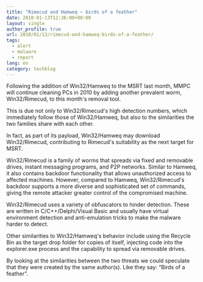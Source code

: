 ```yaml
---
title: "Rimecud and Hamweq – birds of a feather"
date: 2010-01-13T12:36:00+00:00
layout: single
author_profile: true
url: 2010/01/13/rimecud-and-hamweq-birds-of-a-feather/
tags:
  - alert
  - malware
  - report
lang: en
category: techblog
---
```

Following the addition of Win32/Hamweq to the MSRT last month, MMPC will continue cleaning PCs in 2010 by adding another prevalent worm, Win32/Rimecud, to this month's removal tool.

This is due not only to Win32/Rimecud's high detection numbers, which immediately follow those of Win32/Hamweq, but also to the similarities the two families share with each other.

In fact, as part of its payload, Win32/Hamweq may download Win32/Rimecud, contributing to Rimecud's suitability as the next target for MSRT.

Win32/Rimecud is a family of worms that spreads via fixed and removable drives, instant messaging programs, and P2P networks. Similar to Hamweq, it also contains backdoor functionality that allows unauthorized access to affected machines. However, compared to Hamweq, Win32/Rimecud's backdoor supports a more diverse and sophisticated set of commands, giving the remote attacker greater control of the compromised machine.

Win32/Rimecud uses a variety of obfuscators to hinder detection. These are written in C/C++/Delphi/Visual Basic and usually have virtual environment detection and anti-emulation tricks to make the malware harder to detect.

Other similarities to Win32/Hamweq's behavior include using the Recycle Bin as the target drop folder for copies of itself, injecting code into the explorer.exe process and the capability to spread via removable drives.

By looking at the similarities between the two threats we could speculate that they were created by the same author(s). Like they say: “Birds of a feather”.